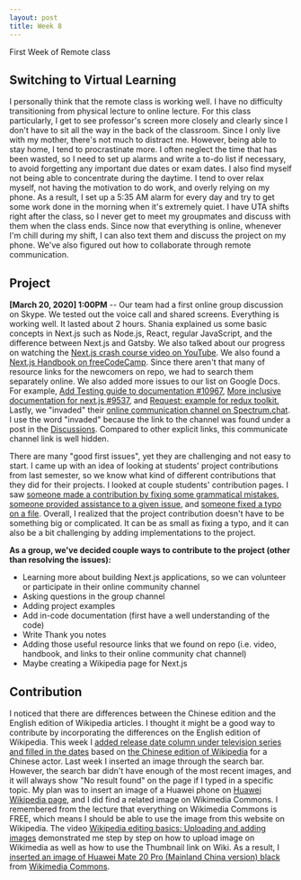 ```yaml
---
layout: post
title: Week 8
---
```


First Week of Remote class

Switching to Virtual Learning
---

I personally think that the remote class is working well. I have no difficulty transitioning from physical lecture to online lecture. For this class particularly, I get to see professor's screen more closely and clearly since I don't have to sit all the way in the back of the classroom. Since I only live with my mother, there's not much to distract me. However, being able to stay home, I tend to procrastinate more. I often neglect the time that has been wasted, so I need to set up alarms and write a to-do list if necessary, to avoid forgetting any important due dates or exam dates. I also find myself not being able to concentrate during the daytime. I tend to over relax myself, not having the motivation to do work, and overly relying on my phone. As a result, I set up a 5:35 AM alarm for every day and try to get some work done in the morning when it's extremely quiet. 
I have UTA shifts right after the class, so I never get to meet my groupmates and discuss with them when the class ends. Since now that everything is online, whenever I'm chill during my shift, I can also text them and discuss the project on my phone. We've also figured out how to collaborate through remote communication.

Project
---

**[March 20, 2020] 1:00PM** -- Our team had a first online group discussion on Skype. We tested out the voice call and shared screens. Everything is working well. It lasted about 2 hours. Shania explained us some basic concepts in Next.js such as Node.js, React, regular JavaScript, and the difference between Next.js and Gatsby. We also talked about our progress on watching the [Next.js crash course video on YouTube](https://www.youtube.com/watch?v=IkOVe40Sy0U). We also found a [Next.js Handbook on freeCodeCamp](https://www.freecodecamp.org/news/the-next-js-handbook/). Since there aren't that many of resource links for the newcomers on repo, we had to search them separately online. We also added more issues to our list on Google Docs. For example, [Add Testing guide to documentation #10967](https://github.com/zeit/next.js/issues/10967), [More inclusive documentation for next.js #9537](https://github.com/zeit/next.js/issues/95370), and [Request: example for redux toolkit.](https://github.com/zeit/next.js/issues/11097) Lastly, we "invaded" their [online communication channel on Spectrum.chat](https://spectrum.chat/next-js?tab=chat). I use the word "invaded" because the link to the channel was found under a post in the [Discussions](https://github.com/zeit/next.js/discussions). Compared to other explicit links, this communicate channel link is well hidden.

There are many "good first issues", yet they are challenging and not easy to start. I came up with an idea of looking at students' project contributions from last semester, so we know what kind of different contributions that they did for their projects. I looked at couple students' contribution pages. I saw [someone made a contribution by fixing some grammatical mistakes](https://github.com/hunter-college-ossd-fall-2019/rajsukanya-weekly/blob/gh-pages/contributions.md), [someone provided assistance to a given issue](https://github.com/hunter-college-ossd-fall-2019/Bakainkorp-weekly/blob/gh-pages/contributions.md), and [someone fixed a typo on a file](https://github.com/hunter-college-ossd-fall-2019/ValeroM-weekly/blob/gh-pages/contributions.md). Overall, I realized that the project contribution doesn't have to be something big or complicated. It can be as small as fixing a typo, and it can also be a bit challenging by adding implementations to the project.

**As a group, we've decided couple ways to contribute to the project (other than resolving the issues):**

- Learning more about building Next.js applications, so we can volunteer or participate in their online community channel
- Asking questions in the group channel
- Adding project examples
- Add in-code documentation (first have a well understanding of the code)
- Write Thank you notes		
- Adding those useful resource links that we found on repo (i.e. video, handbook, and links to their online community chat channel)
- Maybe creating a Wikipedia page for Next.js


Contribution
---

I noticed that there are differences between the Chinese edition and the English edition of Wikipedia articles. I thought it might be a good way to contribute by incorporating the differences on the English edition of Wikipedia. This week I [added release date column under television series and filled in the dates](https://en.wikipedia.org/w/index.php?title=Xiao_Zhan&oldid=946476858) based on [the Chinese edition of Wikipedia](https://zh.wikipedia.org/wiki/%E8%82%96%E6%88%B0) for a Chinese actor. Last week I inserted an image through the search bar. However, the search bar didn't have enough of the most recent images, and it will always show "No result found" on the page if I typed in a specific topic. My plan was to insert an image of a Huawei phone on [Huawei Wikipedia page](https://en.wikipedia.org/wiki/Huawei), and I did find a related image on Wikimedia Commons. I remembered from the lecture that everything on Wikimedia Commons is FREE, which means I should be able to use the image from this website on Wikipedia. The video [Wikipedia editing basics: Uploading and adding images](https://www.youtube.com/watch?v=pAy_kBBqs0U) demonstrated me step by step on how to upload image on Wikimedia as well as how to use the Thumbnail link on Wiki. As a result, I [inserted an image of Huawei Mate 20 Pro (Mainland China version) black](https://en.wikipedia.org/w/index.php?title=Huawei&oldid=946479052) from [Wikimedia Commons](https://commons.wikimedia.org/wiki/File:Huawei_Mate_20_Pro_(Mainland_China_version)_black.jpg).
